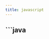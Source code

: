 ```yaml
---
title: javascript
---
```


## ```java<head>
<script>
alert("hello")
</script>
<script src="src/js/abc.js"/>
</head>```
## ```